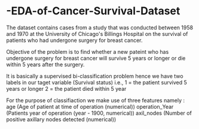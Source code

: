 # -EDA-of-Cancer-Survival-Dataset
The dataset contains cases from a study that was conducted between 1958 and 1970 at the
University of Chicago's Billings Hospital on the survival of patients who had undergone surgery for breast cancer.

Objective of the problem is to find whether a new pateint who has undergone surgery for breast cancer
will survive 5 years or longer
or
die within 5 years after the surgery.

It is basically a supervised bi-classification problem hence we have two labels in our taget variable (Survival status) i.e.,
1 = the patient survived 5 years or longer
2 = the patient died within 5 year

For the purpose of classifiaction we make use of three features namely :
age (Age of patient at time of operation (numerical))
operation_Year (Patients year of operation (year - 1900, numerical))
axil_nodes (Number of positive axillary nodes detected (numerical))
